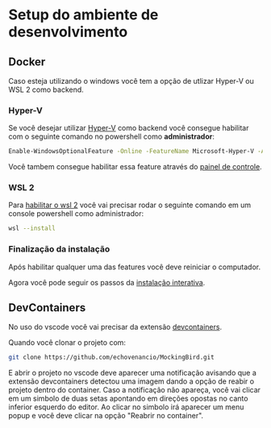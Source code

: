 # Setup do ambiente de desenvolvimento

## Docker

Caso esteja utilizando o windows você tem a opção de utlizar Hyper-V ou WSL 2 como backend.

### Hyper-V

Se você desejar utilizar [Hyper-V](https://learn.microsoft.com/pt-br/virtualization/hyper-v-on-windows/quick-start/enable-hyper-v)
como backend você consegue habilitar com o seguinte comando no powershell como __administrador__:
```bash
Enable-WindowsOptionalFeature -Online -FeatureName Microsoft-Hyper-V -All
```

Você tambem consegue habilitar essa feature através do [painel de controle](https://learn.microsoft.com/pt-br/virtualization/hyper-v-on-windows/quick-start/enable-hyper-v#enable-the-hyper-v-role-through-settings).

### WSL 2

Para [habilitar o wsl 2](https://learn.microsoft.com/en-us/windows/wsl/install)
você vai precisar rodar o seguinte comando em um console powershell como administrador:
```bash
wsl --install
```

### Finalização da instalação

Após habilitar qualquer uma das features você deve reiniciar o computador.

Agora você pode seguir os passos da [instalação interativa](https://docs.docker.com/desktop/install/windows-install/#install-interactively).

## DevContainers

No uso do vscode você vai precisar da extensão [devcontainers](https://marketplace.visualstudio.com/items?itemName=ms-vscode-remote.remote-containers).

Quando você clonar o projeto com:
```bash
git clone https://github.com/echovenancio/MockingBird.git
```
E abrir o projeto no vscode deve aparecer uma notificação avisando que a extensão devcontainers
detectou uma imagem dando a opção de reabir o projeto dentro do container.
Caso a notificação não apareça, você vai clicar em um simbolo de duas setas apontando em
direções opostas no canto inferior esquerdo do editor. Ao clicar no simbolo irá aparecer um menu
popup e você deve clicar na opção "Reabrir no container".
